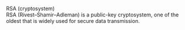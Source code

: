 RSA (cryptosystem) <br>
RSA (Rivest–Shamir–Adleman) is a public-key cryptosystem, one of the oldest that is widely used for secure data transmission. 

